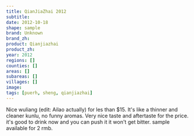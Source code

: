 ```yaml
---
title: QianJiaZhai 2012
subtitle: 
date: 2012-10-18
shape: sample
brand: Unknown
brand_zh: 
product: Qianjiazhai
product_zh: 
year: 2012
regions: []
counties: []
areas: []
subareas: []
villages: []
image: 
tags: [puerh, sheng, qianjiazhai]
---
```

Nice wuliang (edit: Ailao actually) for les than $15. It's like a thinner and cleaner kunlu, no funny aromas. Very nice taste and aftertaste for the price. it's good to drink now and you can push it it won't get bitter. sample available for 2 rmb.